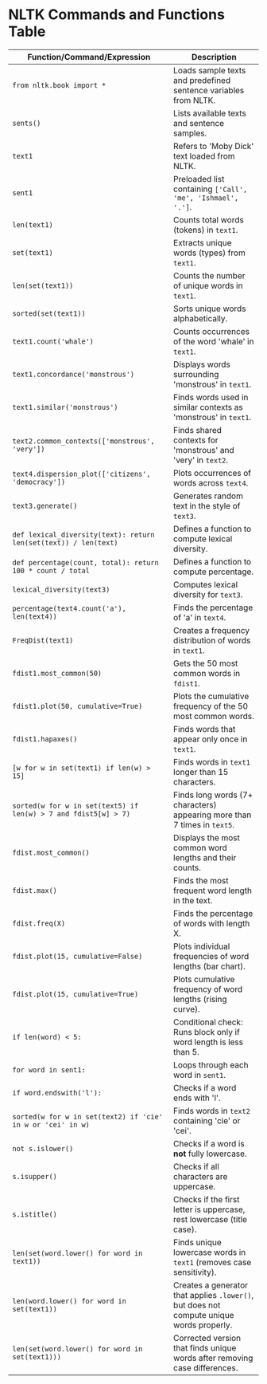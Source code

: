 # NLTK Commands and Functions Table

| **Function/Command/Expression** | **Description** |
|--------------------------------|---------------|
| `from nltk.book import *` | Loads sample texts and predefined sentence variables from NLTK. |
| `sents()` | Lists available texts and sentence samples. |
| `text1` | Refers to 'Moby Dick' text loaded from NLTK. |
| `sent1` | Preloaded list containing `['Call', 'me', 'Ishmael', '.']`. |
| `len(text1)` | Counts total words (tokens) in `text1`. |
| `set(text1)` | Extracts unique words (types) from `text1`. |
| `len(set(text1))` | Counts the number of unique words in `text1`. |
| `sorted(set(text1))` | Sorts unique words alphabetically. |
| `text1.count('whale')` | Counts occurrences of the word 'whale' in `text1`. |
| `text1.concordance('monstrous')` | Displays words surrounding 'monstrous' in `text1`. |
| `text1.similar('monstrous')` | Finds words used in similar contexts as 'monstrous' in `text1`. |
| `text2.common_contexts(['monstrous', 'very'])` | Finds shared contexts for 'monstrous' and 'very' in `text2`. |
| `text4.dispersion_plot(['citizens', 'democracy'])` | Plots occurrences of words across `text4`. |
| `text3.generate()` | Generates random text in the style of `text3`. |
| `def lexical_diversity(text): return len(set(text)) / len(text)` | Defines a function to compute lexical diversity. |
| `def percentage(count, total): return 100 * count / total` | Defines a function to compute percentage. |
| `lexical_diversity(text3)` | Computes lexical diversity for `text3`. |
| `percentage(text4.count('a'), len(text4))` | Finds the percentage of 'a' in `text4`. |
| `FreqDist(text1)` | Creates a frequency distribution of words in `text1`. |
| `fdist1.most_common(50)` | Gets the 50 most common words in `fdist1`. |
| `fdist1.plot(50, cumulative=True)` | Plots the cumulative frequency of the 50 most common words. |
| `fdist1.hapaxes()` | Finds words that appear only once in `text1`. |
| `[w for w in set(text1) if len(w) > 15]` | Finds words in `text1` longer than 15 characters. |
| `sorted(w for w in set(text5) if len(w) > 7 and fdist5[w] > 7)` | Finds long words (7+ characters) appearing more than 7 times in `text5`. |
| `fdist.most_common()` | Displays the most common word lengths and their counts. |
| `fdist.max()` | Finds the most frequent word length in the text. |
| `fdist.freq(X)` | Finds the percentage of words with length X. |
| `fdist.plot(15, cumulative=False)` | Plots individual frequencies of word lengths (bar chart). |
| `fdist.plot(15, cumulative=True)` | Plots cumulative frequency of word lengths (rising curve). |
| `if len(word) < 5:` | Conditional check: Runs block only if word length is less than 5. |
| `for word in sent1:` | Loops through each word in `sent1`. |
| `if word.endswith('l'):` | Checks if a word ends with 'l'. |
| `sorted(w for w in set(text2) if 'cie' in w or 'cei' in w)` | Finds words in `text2` containing 'cie' or 'cei'. |
| `not s.islower()` | Checks if a word is **not** fully lowercase. |
| `s.isupper()` | Checks if all characters are uppercase. |
| `s.istitle()` | Checks if the first letter is uppercase, rest lowercase (title case). |
| `len(set(word.lower() for word in text1))` | Finds unique lowercase words in `text1` (removes case sensitivity). |
| `len(word.lower() for word in set(text1))` | Creates a generator that applies `.lower()`, but does not compute unique words properly. |
| `len(set(word.lower() for word in set(text1)))` | Corrected version that finds unique words after removing case differences. |